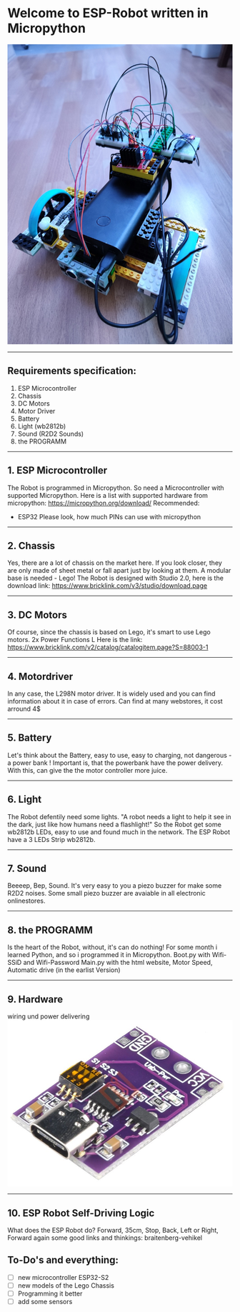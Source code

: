 # Welcome to ESP-Robot written in Micropython
![Logo](ESP-Robot-Micropython1.jpg)
***
## Requirements specification:
1. ESP Microcontroller
2. Chassis
3. DC Motors
4. Motor Driver
5. Battery
6. Light (wb2812b)
7. Sound (R2D2 Sounds)
8. the PROGRAMM
***
## 1. ESP Microcontroller
The Robot is programmed in Micropython. So need a Microcontroller with supported Micropython.
Here is a list with supported hardware from micropython:
https://micropython.org/download/
Recommended:
- ESP32
Please look, how much PINs can use with micropython
***
## 2. Chassis
Yes, there are a lot of chassis on the market here. If you look closer, they are only made of sheet metal or fall apart just by looking at them. A modular base is needed - Lego!
The Robot is designed with Studio 2.0, here is the download link:
https://www.bricklink.com/v3/studio/download.page
***
## 3. DC Motors
Of course, since the chassis is based on Lego, it's smart to use Lego motors.
2x Power Functions L
Here is the link:
https://www.bricklink.com/v2/catalog/catalogitem.page?S=88003-1
***
## 4. Motordriver
In any case, the L298N motor driver. It is widely used and you can find information about it in case of errors.
Can find at many webstores, it cost arround 4$
***
## 5. Battery
Let's think about the Battery, easy to use, easy to charging, not dangerous - a power bank !
Important is, that the powerbank have the power delivery. With this, can give the the motor controller more juice.
***
## 6. Light
The Robot defentily need some lights. "A robot needs a light to help it see in the dark, just like how humans need a flashlight!"
So the Robot get some wb2812b LEDs, easy to use and found much in the network. The ESP Robot have a 3 LEDs Strip wb2812b.
***
## 7. Sound
Beeeep, Bep, Sound. It's very easy to you a piezo buzzer for make some R2D2 noises.
Some small piezo buzzer are avaiable in all electronic onlinestores.
***
## 8. the PROGRAMM
Is the heart of the Robot, without, it's can do nothing!
For some month i learned Python, and so i programmed it in Micropython.
Boot.py with Wifi-SSiD and Wifi-Password
Main.py with the html website, Motor Speed, Automatic drive (in the earlist Version)
***
## 9. Hardware
wiring und power delivering
![Logo](PD-Delivery.jpg)
***
## 10. ESP Robot Self-Driving Logic
What does the ESP Robot do? Forward, 35cm, Stop, Back, Left or Right, Forward again
some good links and thinkings:
braitenberg-vehikel

## To-Do's and everything:
- [ ] new microcontroller ESP32-S2
- [ ] new models of the Lego Chassis
- [ ] Programming it better
- [ ] add some sensors
